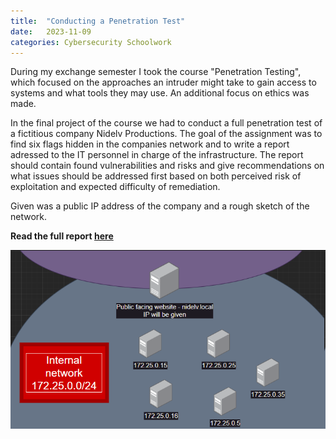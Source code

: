 ```yaml
---
title:  "Conducting a Penetration Test"
date:   2023-11-09
categories: Cybersecurity Schoolwork
---
```

During my exchange semester I took the course "Penetration Testing", which focused on the approaches an intruder might take to gain access to systems and what tools they may use. An additional focus on ethics was made.

In the final project of the course we had to conduct a full penetration test of a fictitious company Nidelv Productions. The goal of the assignment was to find six flags hidden in the companies network and to write a report adressed to the IT personnel in charge of the infrastructure. The report should contain found vulnerabilities and risks and give recommendations on what issues should be addressed first based on both perceived risk of exploitation and expected difficulty of remediation. 

Given was a public IP address of the company and a rough sketch of the network.

**Read the full report [here](/assets/pdfs/IKT211___Final_Project.pdf)**

![sketch](/assets/images/uia-pentesting/image.png)

